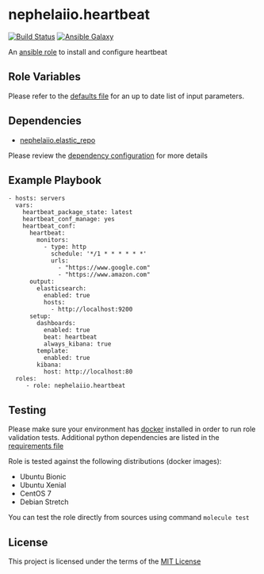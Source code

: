 # nephelaiio.heartbeat

[![Build Status](https://travis-ci.org/nephelaiio/ansible-role-heartbeat.svg?branch=master)](https://travis-ci.org/nephelaiio/ansible-role-heartbeat)
[![Ansible Galaxy](http://img.shields.io/badge/ansible--galaxy-nephelaiio.heartbeat-blue.svg)](https://galaxy.ansible.com/nephelaiio/heartbeat/)

An [ansible role](https://galaxy.ansible.com/nephelaiio/heartbeat) to install and configure heartbeat

## Role Variables

Please refer to the [defaults file](/defaults/main.yml) for an up to date list of input parameters.

## Dependencies

* [nephelaiio.elastic_repo](https://galaxy.ansible.com/nephelaiio/elastic_repo/)

Please review the [dependency configuration](/meta/main.yml) for more details

## Example Playbook

```
- hosts: servers
  vars:
    heartbeat_package_state: latest
    heartbeat_conf_manage: yes
    heartbeat_conf:
      heartbeat:
        monitors:
          - type: http
            schedule: '*/1 * * * * * *'
            urls:
              - "https://www.google.com"
              - "https://www.amazon.com"
      output:
        elasticsearch:
          enabled: true
          hosts:
            - http://localhost:9200
      setup:
        dashboards:
          enabled: true
          beat: heartbeat
          always_kibana: true
        template:
          enabled: true
        kibana:
          host: http://localhost:80
  roles:
     - role: nephelaiio.heartbeat
```

## Testing

Please make sure your environment has [docker](https://www.docker.com) installed in order to run role validation tests. Additional python dependencies are listed in the [requirements file](https://github.com/nephelaiio/ansible-role-requirements/blob/master/requirements.txt)

Role is tested against the following distributions (docker images):
  * Ubuntu Bionic
  * Ubuntu Xenial
  * CentOS 7
  * Debian Stretch

You can test the role directly from sources using command ` molecule test `

## License

This project is licensed under the terms of the [MIT License](/LICENSE)
